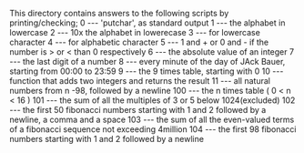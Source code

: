 This directory contains answers to the following scripts by printing/checking;
0 --- 'putchar',  as standard output
1 --- the alphabet in lowercase
2 --- 10x the alphabet in lowerecase
3 --- for lowercase character
4 --- for alphabetic character
5 --- 1 and + or 0 and - if the number is > or < than 0 respectively
6 --- the absolute value of an integer
7 --- the last digit of a number 
8 --- every minute of the day of JAck Bauer, starting from 00:00 to 23:59
9 --- the 9 times table, starting with 0
10 --- function that adds two integers and returns the result
11 --- all natural numbers from n -98, followed by a newline
100 --- the n times table ( 0 < n < 16 )
101 --- the sum of all the multiples of 3 or 5 below 1024(excluded)
102 --- the first 50 fibonacci numbers starting with 1 and 2 followed by a newline, a comma and a space
103 --- the sum of all the even-valued terms of a fibonacci sequence not exceeding 4million
104 --- the first 98 fibonacci numbers starting with 1 and 2 followed by a newline

